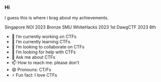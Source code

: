 ### Hi

I guess this is where i brag about my achievements.

Singapore NOI 2023 Bronze
SMU WhiteHacks 2023 1st
DawgCTF 2023 8th

- 🔭 I’m currently working on CTFs
- 🌱 I’m currently learning CTFs
- 👯 I’m looking to collaborate on CTFs
- 🤔 I’m looking for help with CTFs
- 💬 Ask me about CTFs
- 📫 How to reach me: please don't
- 😄 Pronouns: CT/Fs
- ⚡ Fun fact: I love CTFs
